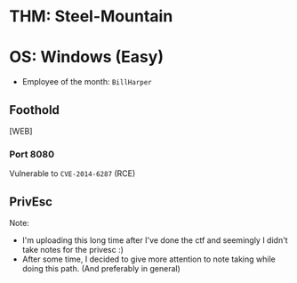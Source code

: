 # THM: Steel-Mountain
# OS: Windows (Easy)

- Employee of the month:
  `BillHarper`

## Foothold
[WEB]
### Port 8080
  Vulnerable to `CVE-2014-6287` (RCE)

## PrivEsc


Note:
  - I'm uploading this long time after I've done the ctf and seemingly I didn't take notes for the privesc :)
  - After some time, I decided to give more attention to note taking while doing this path. (And preferably in general)

